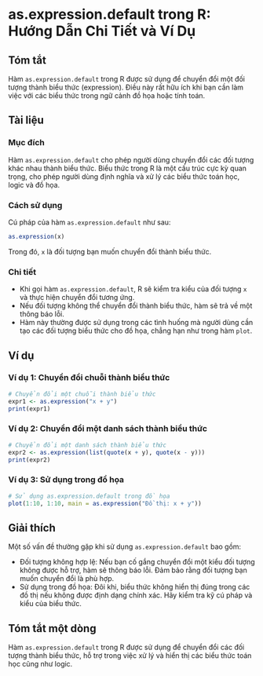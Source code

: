 <!--
Meta Description: # as.expression.default trong R: Hướng Dẫn Chi Tiết và Ví Dụ ## Tóm tắt Hàm `as.expression.default` trong R được sử dụng để chuyển đổi một đối tượng t...
Meta Keywords: biểu, thức, expression, trong, chuyển
-->

# as.expression.default trong R: Hướng Dẫn Chi Tiết và Ví Dụ

## Tóm tắt
Hàm `as.expression.default` trong R được sử dụng để chuyển đổi một đối tượng thành biểu thức (expression). Điều này rất hữu ích khi bạn cần làm việc với các biểu thức trong ngữ cảnh đồ họa hoặc tính toán.

## Tài liệu
### Mục đích
Hàm `as.expression.default` cho phép người dùng chuyển đổi các đối tượng khác nhau thành biểu thức. Biểu thức trong R là một cấu trúc cực kỳ quan trọng, cho phép người dùng định nghĩa và xử lý các biểu thức toán học, logic và đồ họa.

### Cách sử dụng
Cú pháp của hàm `as.expression.default` như sau:
```R
as.expression(x)
```
Trong đó, `x` là đối tượng bạn muốn chuyển đổi thành biểu thức.

### Chi tiết
- Khi gọi hàm `as.expression.default`, R sẽ kiểm tra kiểu của đối tượng `x` và thực hiện chuyển đổi tương ứng.
- Nếu đối tượng không thể chuyển đổi thành biểu thức, hàm sẽ trả về một thông báo lỗi.
- Hàm này thường được sử dụng trong các tình huống mà người dùng cần tạo các đối tượng biểu thức cho đồ họa, chẳng hạn như trong hàm `plot`.

## Ví dụ
### Ví dụ 1: Chuyển đổi chuỗi thành biểu thức
```R
# Chuyển đổi một chuỗi thành biểu thức
expr1 <- as.expression("x + y")
print(expr1)
```

### Ví dụ 2: Chuyển đổi một danh sách thành biểu thức
```R
# Chuyển đổi một danh sách thành biểu thức
expr2 <- as.expression(list(quote(x + y), quote(x - y)))
print(expr2)
```

### Ví dụ 3: Sử dụng trong đồ họa
```R
# Sử dụng as.expression.default trong đồ họa
plot(1:10, 1:10, main = as.expression("Đồ thị: x + y"))
```

## Giải thích
Một số vấn đề thường gặp khi sử dụng `as.expression.default` bao gồm:
- Đối tượng không hợp lệ: Nếu bạn cố gắng chuyển đổi một kiểu đối tượng không được hỗ trợ, hàm sẽ thông báo lỗi. Đảm bảo rằng đối tượng bạn muốn chuyển đổi là phù hợp.
- Sử dụng trong đồ họa: Đôi khi, biểu thức không hiển thị đúng trong các đồ thị nếu không được định dạng chính xác. Hãy kiểm tra kỹ cú pháp và kiểu của biểu thức.

## Tóm tắt một dòng
Hàm `as.expression.default` trong R được sử dụng để chuyển đổi các đối tượng thành biểu thức, hỗ trợ trong việc xử lý và hiển thị các biểu thức toán học cũng như logic.
